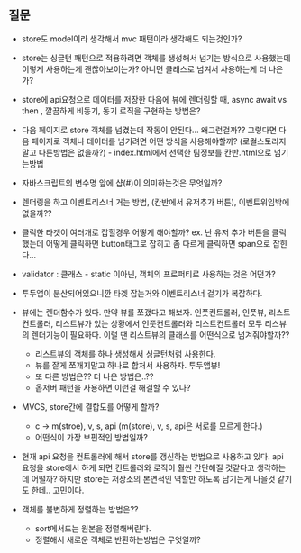 ## 질문

- store도 model이라 생각해서 mvc 패턴이라 생각해도 되는것인가?
- store는 싱글턴 패턴으로 적용하려면 객체를 생성해서 넘기는 방식으로 사용했는데 이렇게 사용하는게 괜찮아보이는가? 아니면 클래스로 넘겨서 사용하는게 더 나은가?
- store에 api요청으로 데이터를 저장한 다음에 뷰에 렌더링할 때, async await vs then , 깔끔하게 비동기, 동기 로직을 구현하는 방법은? 
- 다음 페이지로 store 객체를 넘겼는데 작동이 안된다... 왜그런걸까?? 그렇다면 다음 페이지로 객체나 데이터를 넘기려면 어떤 방식을 사용해야할까? (로컬스토리지 말고 다른방법은 없을까?) - index.html에서 선택한 팀정보를 칸반.html으로 넘기는방법 
- 자바스크립트의 변수명 앞에 샵(#)이 의미하는것은 무엇일까?
- 렌더링을 하고 이벤트리스너 거는 방법, (칸반에서 유저추가 버튼), 이벤트위임밖에 없을까??

- 클릭한 타겟이 여러개로 잡힐경우 어떻게 해야할까? ex. 난 유저 추가 버튼을 클릭했는데  어떻게 클릭하면 button태그로 잡히고 좀 다르게 클릭하면 span으로 잡힌다...

- validator : 클래스 - static 이아닌, 객체의 프로퍼티로 사용하는 것은 어떤가?

- 투두앱이 분산되어있으니깐 타겟 잡는거와 이벤트리스너 걸기가 복잡하다.
- 뷰에는 렌더함수가 있다. 만약 뷰를 쪼갰다고 해보자. 인풋컨트롤러, 인풋뷰, 리스트컨트롤러, 리스트뷰가 있는 상황에서 인풋컨트롤러와 리스트컨트롤러 모두 리스뷰의 렌더기능이 필요하다. 이럴 땐 리스트뷰의 클래스를 어떤식으로 넘겨줘야할까??
	- 리스트뷰의 객체를 하나 생성해서 싱글턴처럼 사용한다.
	- 뷰를 잘게 쪼개지말고 하나로 합처서 사용하자. 투두앱뷰!
	- 또 다른 방법은?? 더 나은 방법은..??
	- 옵저버 패턴을 사용하면 이런걸 해결할 수 있나?

- MVCS, store간에 결합도를 어떻게 할까?
	- c → m(stroe), v, s, api (m(store), v, s, api은 서로를 모르게 한다.)
	- 어떤식이 가장 보편적인 방법일까?

- 현재 api 요청을 컨트롤러에 해서 store를 갱신하는 방법으로 사용하고 있다. api 요청을 store에서 하게 되면 컨트롤러와 로직이 훨씬 간단해질 것같다고 생각하는데 어떨까? 하지만 store는 저장소의 본연적인 역할만 하도록 남기는게 나을것 같기도 한데.. 고민이다.

- 객체를 불변하게 정렬하는 방법은?? 
	- sort메서드는 원본을 정렬해버린다.
	- 정렬해서 새로운 객체로 반환하는방법은 무엇일까?